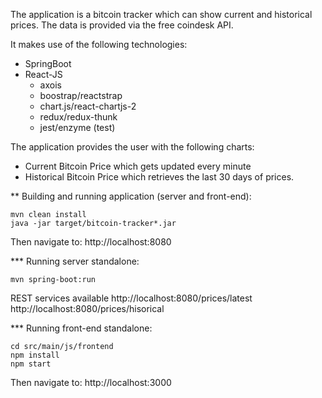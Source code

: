 The application is a bitcoin tracker which can show current and historical prices.
The data is provided via the free coindesk API.

It makes use of the following technologies:

* SpringBoot
* React-JS 
  * axois
  * boostrap/reactstrap
  * chart.js/react-chartjs-2
  * redux/redux-thunk
  * jest/enzyme (test)

The application provides the user with the following charts:

* Current Bitcoin Price which gets updated every minute
* Historical Bitcoin Price which retrieves the last 30 days of prices.

** Building and running application (server and front-end):
```
mvn clean install
java -jar target/bitcoin-tracker*.jar
```
Then navigate to: http://localhost:8080

*** Running server standalone:
```
mvn spring-boot:run
```
REST services available
http://localhost:8080/prices/latest
http://localhost:8080/prices/hisorical

*** Running front-end standalone:
```
cd src/main/js/frontend
npm install
npm start
```
Then navigate to: http://localhost:3000
